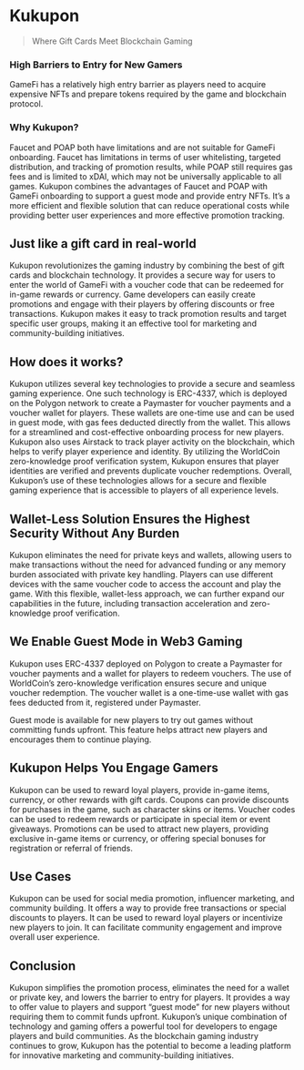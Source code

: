 # Kukupon 
> Where Gift Cards Meet Blockchain Gaming

### High Barriers to Entry for New Gamers
GameFi has a relatively high entry barrier as players need to acquire expensive NFTs and prepare tokens required by the game and blockchain protocol.

### Why Kukupon?
Faucet and POAP both have limitations and are not suitable for GameFi onboarding. Faucet has limitations in terms of user whitelisting, targeted distribution, and tracking of promotion results, while POAP still requires gas fees and is limited to xDAI, which may not be universally applicable to all games.
Kukupon combines the advantages of Faucet and POAP with GameFi onboarding to support a guest mode and provide entry NFTs. It’s a more efficient and flexible solution that can reduce operational costs while providing better user experiences and more effective promotion tracking.

## Just like a gift card in real-world
Kukupon revolutionizes the gaming industry by combining the best of gift cards and blockchain technology. It provides a secure way for users to enter the world of GameFi with a voucher code that can be redeemed for in-game rewards or currency. Game developers can easily create promotions and engage with their players by offering discounts or free transactions. Kukupon makes it easy to track promotion results and target specific user groups, making it an effective tool for marketing and community-building initiatives.

## How does it works?
Kukupon utilizes several key technologies to provide a secure and seamless gaming experience. One such technology is ERC-4337, which is deployed on the Polygon network to create a Paymaster for voucher payments and a voucher wallet for players. These wallets are one-time use and can be used in guest mode, with gas fees deducted directly from the wallet. This allows for a streamlined and cost-effective onboarding process for new players.
Kukupon also uses Airstack to track player activity on the blockchain, which helps to verify player experience and identity. By utilizing the WorldCoin zero-knowledge proof verification system, Kukupon ensures that player identities are verified and prevents duplicate voucher redemptions.
Overall, Kukupon’s use of these technologies allows for a secure and flexible gaming experience that is accessible to players of all experience levels.

## Wallet-Less Solution Ensures the Highest Security Without Any Burden
Kukupon eliminates the need for private keys and wallets, allowing users to make transactions without the need for advanced funding or any memory burden associated with private key handling. Players can use different devices with the same voucher code to access the account and play the game. With this flexible, wallet-less approach, we can further expand our capabilities in the future, including transaction acceleration and zero-knowledge proof verification.

## We Enable Guest Mode in Web3 Gaming
Kukupon uses ERC-4337 deployed on Polygon to create a Paymaster for voucher payments and a wallet for players to redeem vouchers. The use of WorldCoin’s zero-knowledge verification ensures secure and unique voucher redemption. The voucher wallet is a one-time-use wallet with gas fees deducted from it, registered under Paymaster. 

Guest mode is available for new players to try out games without committing funds upfront. This feature helps attract new players and encourages them to continue playing.

## Kukupon Helps You Engage Gamers
Kukupon can be used to reward loyal players, provide in-game items, currency, or other rewards with gift cards. Coupons can provide discounts for purchases in the game, such as character skins or items. Voucher codes can be used to redeem rewards or participate in special item or event giveaways. Promotions can be used to attract new players, providing exclusive in-game items or currency, or offering special bonuses for registration or referral of friends.

## Use Cases
Kukupon can be used for social media promotion, influencer marketing, and community building. It offers a way to provide free transactions or special discounts to players. It can be used to reward loyal players or incentivize new players to join. It can facilitate community engagement and improve overall user experience.

## Conclusion
Kukupon simplifies the promotion process, eliminates the need for a wallet or private key, and lowers the barrier to entry for players. It provides a way to offer value to players and support “guest mode” for new players without requiring them to commit funds upfront. Kukupon’s unique combination of technology and gaming offers a powerful tool for developers to engage players and build communities. As the blockchain gaming industry continues to grow, Kukupon has the potential to become a leading platform for innovative marketing and community-building initiatives.